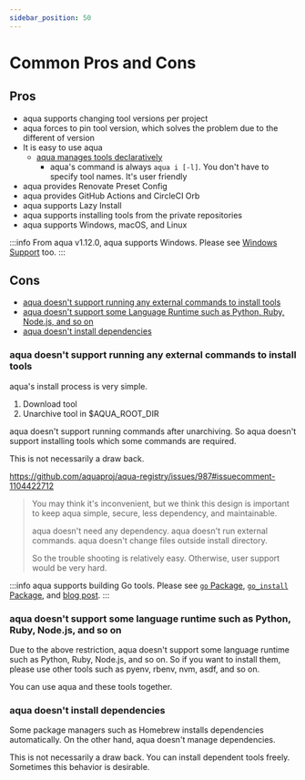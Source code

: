 ```yaml
---
sidebar_position: 50
---
```


# Common Pros and Cons

## Pros

* aqua supports changing tool versions per project
* aqua forces to pin tool version, which solves the problem due to the different of version
* It is easy to use aqua
  * [aqua manages tools declaratively](/docs/reference/declarative-imperative)
    * aqua's command is always `aqua i [-l]`. You don't have to specify tool names. It's user friendly
* aqua provides Renovate Preset Config
* aqua provides GitHub Actions and CircleCI Orb
* aqua supports Lazy Install
* aqua supports installing tools from the private repositories
* aqua supports Windows, macOS, and Linux

:::info
From aqua v1.12.0, aqua supports Windows.
Please see [Windows Support](/docs/reference/windows-support) too.
:::

## Cons

* [aqua doesn't support running any external commands to install tools](#aqua-doesnt-support-running-any-external-commands-to-install-tools)
* [aqua doesn't support some Language Runtime such as Python, Ruby, Node.js, and so on](#aqua-doesnt-support-some-language-runtime-such-as-python-ruby-nodejs-and-so-on)
* [aqua doesn't install dependencies](#aqua-doesnt-install-dependencies)

### aqua doesn't support running any external commands to install tools

aqua's install process is very simple.

1. Download tool
1. Unarchive tool in $AQUA_ROOT_DIR

aqua doesn't support running commands after unarchiving.
So aqua doesn't support installing tools which some commands are required.

This is not necessarily a draw back.

https://github.com/aquaproj/aqua-registry/issues/987#issuecomment-1104422712

> You may think it's inconvenient, but we think this design is important to keep aqua simple, secure, less dependency, and maintainable.
> 
> aqua doesn't need any dependency.
> aqua doesn't run external commands.
> aqua doesn't change files outside install directory.
> 
> So the trouble shooting is relatively easy.
> Otherwise, user support would be very hard.

:::info
aqua supports building Go tools.
Please see [`go` Package](/docs/reference/registry-config/go-package), [`go_install` Package](http://localhost:3000/docs/reference/registry-config/go-install-package), and [blog post](/blog/2022/05/30/support-building-go-tools).
:::

### aqua doesn't support some language runtime such as Python, Ruby, Node.js, and so on

Due to the above restriction, aqua doesn't support some language runtime such as Python, Ruby, Node.js, and so on.
So if you want to install them, please use other tools such as pyenv, rbenv, nvm, asdf, and so on.

You can use aqua and these tools together.

### aqua doesn't install dependencies

Some package managers such as Homebrew installs dependencies automatically.
On the other hand, aqua doesn't manage dependencies.

This is not necessarily a draw back.
You can install dependent tools freely.
Sometimes this behavior is desirable.
